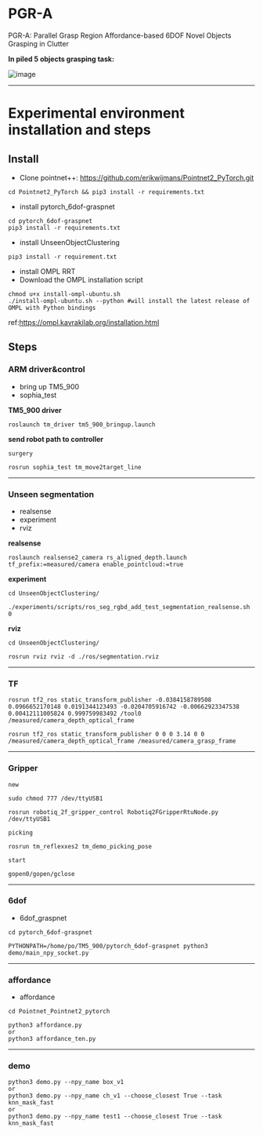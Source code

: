 # PGR-A
PGR-A: Parallel Grasp Region Affordance-based 6DOF Novel  Objects Grasping in Clutter

**In piled 5 objects grasping task:**

![image](with_PGR-A.gif)

---
# Experimental environment installation and steps
## Install
* Clone pointnet++: https://github.com/erikwijmans/Pointnet2_PyTorch.git
```
cd Pointnet2_PyTorch && pip3 install -r requirements.txt
```

* install pytorch_6dof-graspnet
```
cd pytorch_6dof-graspnet
pip3 install -r requirements.txt
```

* install UnseenObjectClustering 
```
pip3 install -r requirement.txt
```

* install OMPL RRT
* Download the OMPL installation script
```
chmod u+x install-ompl-ubuntu.sh
./install-ompl-ubuntu.sh --python #will install the latest release of OMPL with Python bindings
```
ref:https://ompl.kavrakilab.org/installation.html

## Steps
### ARM driver&control
* bring up TM5_900
* sophia_test

**TM5_900 driver**
```
roslaunch tm_driver tm5_900_bringup.launch 
```
**send robot path to controller**
```
surgery

rosrun sophia_test tm_move2target_line
```

---

### Unseen segmentation
* realsense
* experiment
* rviz

**realsense**
```
roslaunch realsense2_camera rs_aligned_depth.launch tf_prefix:=measured/camera enable_pointcloud:=true
```

**experiment**
```
cd UnseenObjectClustering/

./experiments/scripts/ros_seg_rgbd_add_test_segmentation_realsense.sh 0
```

**rviz**
```
cd UnseenObjectClustering/

rosrun rviz rviz -d ./ros/segmentation.rviz
```
---

### TF
```
rosrun tf2_ros static_transform_publisher -0.0384158789508 0.0966652170148 0.0191344123493 -0.0204705916742 -0.00662923347538 0.00412111005824 0.999759983492 /tool0 /measured/camera_depth_optical_frame
```
```
rosrun tf2_ros static_transform_publisher 0 0 0 3.14 0 0 /measured/camera_depth_optical_frame /measured/camera_grasp_frame
```
---

### Gripper
```
new

sudo chmod 777 /dev/ttyUSB1

rosrun robotiq_2f_gripper_control Robotiq2FGripperRtuNode.py /dev/ttyUSB1
```
```
picking

rosrun tm_reflexxes2 tm_demo_picking_pose

start

gopen0/gopen/gclose
```
---

### 6dof
* 6dof_graspnet
```
cd pytorch_6dof-graspnet

PYTHONPATH=/home/po/TM5_900/pytorch_6dof-graspnet python3 demo/main_npy_socket.py
```

---

### affordance
* affordance
```
cd Pointnet_Pointnet2_pytorch

python3 affordance.py 
or 
python3 affordance_ten.py
```
---

### demo
```
python3 demo.py --npy_name box_v1
or
python3 demo.py --npy_name ch_v1 --choose_closest True --task knn_mask_fast
or
python3 demo.py --npy_name test1 --choose_closest True --task knn_mask_fast
```